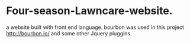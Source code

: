 # Four-season-Lawncare-website.
a website built with front end language.
bourbon was used in this project http://bourbon.io/ 
and some other Jquery pluggins.
